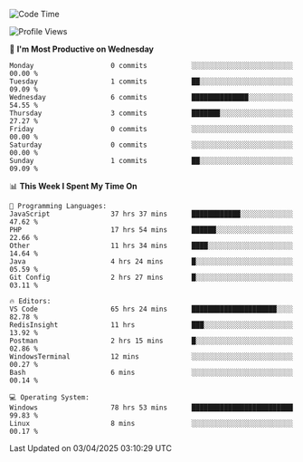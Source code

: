 <!--START_SECTION:waka-->
![Code Time](http://img.shields.io/badge/Code%20Time-4%2C530%20hrs%2021%20mins-blue)

![Profile Views](http://img.shields.io/badge/Profile%20Views-7-blue)

📅 **I'm Most Productive on Wednesday** 

```text
Monday                   0 commits           ░░░░░░░░░░░░░░░░░░░░░░░░░   00.00 % 
Tuesday                  1 commits           ██░░░░░░░░░░░░░░░░░░░░░░░   09.09 % 
Wednesday                6 commits           ██████████████░░░░░░░░░░░   54.55 % 
Thursday                 3 commits           ███████░░░░░░░░░░░░░░░░░░   27.27 % 
Friday                   0 commits           ░░░░░░░░░░░░░░░░░░░░░░░░░   00.00 % 
Saturday                 0 commits           ░░░░░░░░░░░░░░░░░░░░░░░░░   00.00 % 
Sunday                   1 commits           ██░░░░░░░░░░░░░░░░░░░░░░░   09.09 % 
```


📊 **This Week I Spent My Time On** 

```text
💬 Programming Languages: 
JavaScript               37 hrs 37 mins      ████████████░░░░░░░░░░░░░   47.62 % 
PHP                      17 hrs 54 mins      ██████░░░░░░░░░░░░░░░░░░░   22.66 % 
Other                    11 hrs 34 mins      ████░░░░░░░░░░░░░░░░░░░░░   14.64 % 
Java                     4 hrs 24 mins       █░░░░░░░░░░░░░░░░░░░░░░░░   05.59 % 
Git Config               2 hrs 27 mins       █░░░░░░░░░░░░░░░░░░░░░░░░   03.11 % 

🔥 Editors: 
VS Code                  65 hrs 24 mins      █████████████████████░░░░   82.78 % 
RedisInsight             11 hrs              ███░░░░░░░░░░░░░░░░░░░░░░   13.92 % 
Postman                  2 hrs 15 mins       █░░░░░░░░░░░░░░░░░░░░░░░░   02.86 % 
WindowsTerminal          12 mins             ░░░░░░░░░░░░░░░░░░░░░░░░░   00.27 % 
Bash                     6 mins              ░░░░░░░░░░░░░░░░░░░░░░░░░   00.14 % 

💻 Operating System: 
Windows                  78 hrs 53 mins      █████████████████████████   99.83 % 
Linux                    8 mins              ░░░░░░░░░░░░░░░░░░░░░░░░░   00.17 % 
```


 Last Updated on 03/04/2025 03:10:29 UTC
<!--END_SECTION:waka-->
